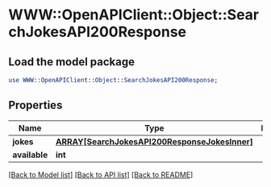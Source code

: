 # WWW::OpenAPIClient::Object::SearchJokesAPI200Response

## Load the model package
```perl
use WWW::OpenAPIClient::Object::SearchJokesAPI200Response;
```

## Properties
Name | Type | Description | Notes
------------ | ------------- | ------------- | -------------
**jokes** | [**ARRAY[SearchJokesAPI200ResponseJokesInner]**](SearchJokesAPI200ResponseJokesInner.md) |  | [optional] 
**available** | **int** |  | [optional] 

[[Back to Model list]](../README.md#documentation-for-models) [[Back to API list]](../README.md#documentation-for-api-endpoints) [[Back to README]](../README.md)


